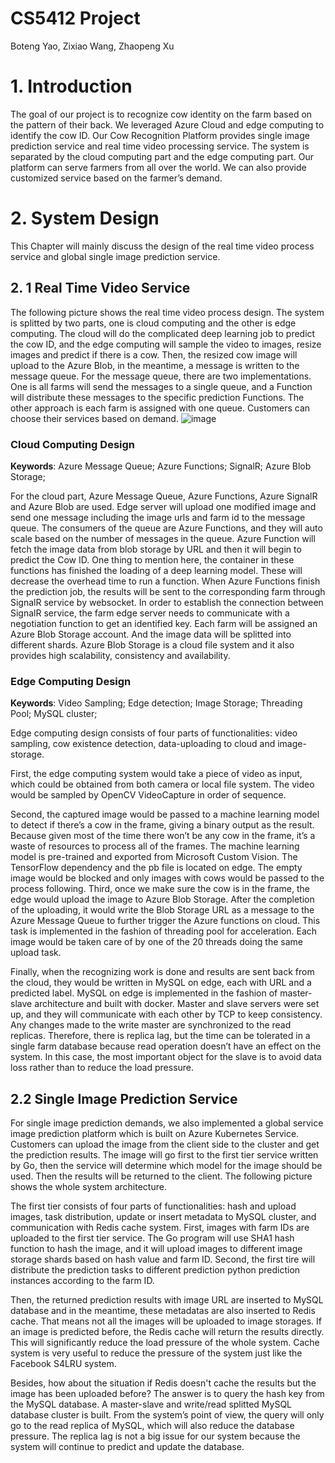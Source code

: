 # CS5412 Project
Boteng Yao, Zixiao Wang, Zhaopeng Xu

# 1. Introduction
The goal of our project is to recognize cow identity on the farm based on the pattern of their back. We leveraged Azure Cloud and edge computing to identify the cow ID. Our Cow Recognition Platform provides single image prediction service and real time video processing service. The system is separated by the cloud computing part and the edge computing part. Our platform can serve farmers from all over the world. We can also provide customized service based on the farmer’s demand. 

# 2. System Design
This Chapter will mainly discuss the design of the real time video process service and global single image prediction service.

## 2. 1 Real Time Video Service
The following picture shows the real time video process design. The system is splitted by two parts, one is cloud computing and the other is edge computing. The cloud will do the complicated deep learning job to predict the cow ID, and the edge computing will sample the video to images, resize images and predict if there is a cow. Then, the resized cow image will upload to the Azure Blob, in the meantime, a message is written to the message queue.  For the message queue, there are two implementations. One is all farms will send the messages to a single queue, and a Function will distribute these messages to the specific prediction Functions. The other approach is each farm is assigned with one queue. Customers can choose their services based on demand.
![image](https://github.com/calmbryan/cow-id-recg-cloud/blob/master/img/functions.png)


### Cloud Computing Design
**Keywords**: Azure Message Queue; Azure Functions; SignalR; Azure Blob Storage;


For the cloud part, Azure Message Queue, Azure Functions, Azure SignalR and Azure Blob are used. Edge server will upload one modified image and send one message including the image urls and farm id to the message queue. The consumers of the queue are Azure Functions, and they will auto scale based on the number of messages in the queue. Azure Function will fetch the image data from blob storage by URL and then it will begin to predict the Cow ID.  One thing to mention here, the container in these functions has finished the loading of a deep learning model. These will decrease the overhead time to run a function. When Azure Functions finish the prediction job, the results will be sent to the corresponding farm through SignalR service by websocket. In order to establish the  connection between SignalR service, the farm edge server needs to communicate with a negotiation function to get an identified key. 
Each farm will be assigned an Azure Blob Storage account. And the image data will be splitted into different shards. Azure Blob Storage is a cloud file system and it also provides high scalability, consistency and availability.

### Edge Computing Design
**Keywords**: Video Sampling; Edge detection;  Image Storage; Threading Pool; MySQL cluster;

Edge computing design consists of four parts of functionalities: video sampling, cow existence detection, data-uploading to cloud and image-storage. 

First, the edge computing system would take a piece of video as input, which could be obtained from both camera or local file system. The video would be sampled by OpenCV VideoCapture in order of sequence. 

Second, the captured image would be passed to a machine learning model to detect if there’s a cow in the frame, giving a binary output as the result. Because given most of the time there won’t be any cow in the frame, it’s a waste of resources to process all of the frames. The machine learning model is pre-trained and exported from Microsoft Custom Vision. The TensorFlow dependency and the pb file is located on edge. The empty image would be blocked and only images with cows would be passed to the process following.
Third, once we make sure the cow is in the frame, the edge would upload the image to Azure Blob Storage. After the completion of the uploading, it would write the Blob Storage URL as a message to the Azure Message Queue to further trigger the Azure functions on cloud. This task is implemented in the fashion of threading pool for acceleration. Each image would be taken care of by one of the 20 threads doing the same upload task.

Finally, when the recognizing work is done and results are sent back from the cloud, they would be written in MySQL on edge, each with URL and a predicted label. MySQL on edge is implemented in the fashion of master-slave architecture and built with docker.  Master and slave servers were set up, and they will communicate with each other by TCP to keep consistency. Any changes made to the write master are synchronized to the read replicas. Therefore, there is replica lag, but the time can be tolerated in a single farm database because read operation doesn’t have an effect on the system. In this case, the most important object for the slave is to avoid data loss rather than to reduce the load pressure.

## 2.2 Single Image Prediction Service
For single image prediction demands, we also implemented a global service image prediction platform which is built on Azure Kubernetes Service. Customers can upload the image from the client side to the cluster and get the prediction results. The image will go first to the first tier service written by Go, then the service will determine which model for the image should be used. Then the results will be returned to the client. The following picture shows the whole system architecture.

The first tier consists of four parts of functionalities: hash and upload images, task distribution, update or insert metadata to MySQL cluster, and communication with Redis cache system. 
First, images with farm IDs are uploaded to the first tier service. The Go program will use SHA1 hash function to hash the image, and it will upload images to different image storage shards based on hash value and farm ID. Second, the first tire will distribute the prediction tasks to different prediction python prediction instances according to the farm ID. 

Then, the returned prediction results with image URL are inserted to MySQL database and in the meantime, these metadatas are also inserted to Redis cache. That means not all the images will be uploaded to image storages. If an image is predicted before, the Redis cache will return the results directly. This will significantly reduce the load pressure of the whole system. Cache system is very useful to reduce the pressure of the system just like the Facebook S4LRU system.

Besides, how about the situation if Redis doesn't cache the results but the image has been uploaded before? The answer is to query the hash key from the MySQL database. A master-slave and write/read splitted MySQL database cluster is built. From the system’s point of view, the query will only go to the read replica of MySQL, which will also reduce the database  pressure.  The replica lag is not a big issue for our system because the system will continue to predict and update the database.



